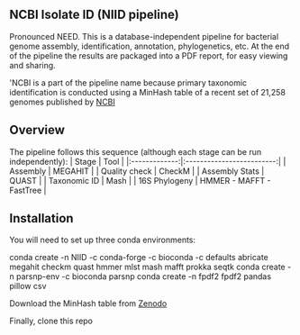 ## NCBI Isolate ID (NIID pipeline)
Pronounced NEED. This is a database-independent pipeline for bacterial genome assembly, identification, annotation, phylogenetics, etc. At the end of the pipeline the results are packaged into a PDF report, for easy viewing and sharing.

'NCBI is a part of the pipeline name because primary taxonomic identification is conducted using a MinHash table of a recent set of 21,258 genomes published by [NCBI](https://ncbiinsights.ncbi.nlm.nih.gov/2025/01/14/updated-bacterial-and-archaeal-reference-genome-collection-2/)

## Overview
The pipeline follows this sequence (although each stage can be run independently):
| Stage        | Tool                       |
|:-------------:|:-------------------------:|
| Assembly       | MEGAHIT                  |
| Quality check  | CheckM                   |
| Assembly Stats | QUAST                    |
| Taxonomic ID   | Mash                     |
| 16S Phylogeny  | HMMER - MAFFT - FastTree |
## Installation
You will need to set up three conda environments:

conda create -n NIID -c conda-forge -c bioconda -c defaults abricate megahit checkm quast hmmer mlst mash mafft prokka seqtk
conda create -n parsnp-env -c bioconda parsnp
conda create -n fpdf2 fpdf2 pandas pillow csv

Download the MinHash table from [Zenodo](https://zenodo.org/records/15871983)

Finally, clone this repo



